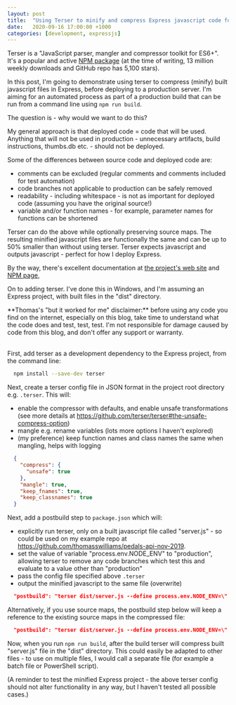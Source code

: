 ```yaml
---
layout: post
title:  "Using Terser to minify and compress Express javascript code for deployment"
date:   2020-09-16 17:00:00 +1000
categories: [development, expressjs]
---
```

Terser is a "JavaScript parser, mangler and compressor toolkit for ES6+". It's a popular and active [NPM package](https://www.npmjs.com/package/terser) (at the time of writing, 13 million weekly downloads and GitHub repo has 5,100 stars).

In this post, I'm going to demonstrate using terser to compress (minify) built javascript files in Express, before deploying to a production server. I'm aiming for an automated process as part of a production build that can be run from a command line using `npm run build`.

The question is - why would we want to do this?

My general approach is that deployed code = code that will be used. Anything that will not be used in production - unnecessary artifacts, build instructions, thumbs.db etc. - should not be deployed.

Some of the differences between source code and deployed code are:

- comments can be excluded (regular comments and comments included for test automation)
- code branches not applicable to production can be safely removed
- readability - including whitespace - is not as important for deployed code (assuming you have the original source!)
- variable and/or function names - for example, parameter names for functions can be shortened

Terser can do the above while optionally preserving source maps. The resulting minified javascript files are functionally the same and can be up to 50% smaller than without using terser. Terser expects javascript and outputs javascript - perfect for how I deploy Express.

By the way, there's excellent documentation at [the project's web site](https://terser.org/docs/cli-usage) and [NPM page](https://www.npmjs.com/package/terser),

On to adding terser. I've done this in Windows, and I'm assuming an Express project, with built files in the "dist" directory.

<div markdown="1" class="note">
**Thomas's "but it worked for me" disclaimer:** before using any code you find on the internet, especially on this blog, take time to understand what the code does and test, test, test. I'm not responsible for damage caused by code from this blog, and don't offer any support or warranty.
</div>
<br/>

First, add terser as a development dependency to the Express project, from the command line:
```bash
  npm install --save-dev terser
```

Next, create a terser config file in JSON format in the project root directory e.g. `.terser`. This will:

- enable the compressor with defaults, and enable unsafe transformations (see more details at <https://github.com/terser/terser#the-unsafe-compress-option>)
- mangle e.g. rename variables (lots more options I haven't explored)
- (my preference) keep function names and class names the same when mangling, helps with logging

```json
  {
    "compress": {
      "unsafe": true
    },
    "mangle": true,
    "keep_fnames": true,
    "keep_classnames": true
  }
```

Next, add a postbuild step to `package.json` which will:

- explicitly run terser, only on a built javascript file called "server.js" - so could be used on my example repo at <https://github.com/thomasswilliams/pedals-api-nov-2019>.
- set the value of variable "process.env.NODE_ENV" to "production", allowing terser to remove any code branches which test this and evaluate to a value other than "production"
- pass the config file specified above `.terser`
- output the minified javascript to the same file (overwrite)

```json
  "postbuild": "terser dist/server.js --define process.env.NODE_ENV=\"'production'\" --config-file .terser -o dist/server.js"
```

Alternatively, if you use source maps, the postbuild step below will keep a reference to the existing source maps in the compressed file:
```json
  "postbuild": "terser dist/server.js --define process.env.NODE_ENV=\"'production'\" --config-file .terser --source-map \"content='dist/server.js.map',root='./src/',url='server.js.map'\" -o dist/server.js"
```

Now, when you run `npm run build`, after the build terser will compress built "server.js" file in the "dist" directory. This could easily be adapted to other files - to use on multiple files, I would call a separate file (for example a batch file or PowerShell script).

(A reminder to test the minified Express project - the above terser config should not alter functionality in any way, but I haven't tested all possible cases.)
